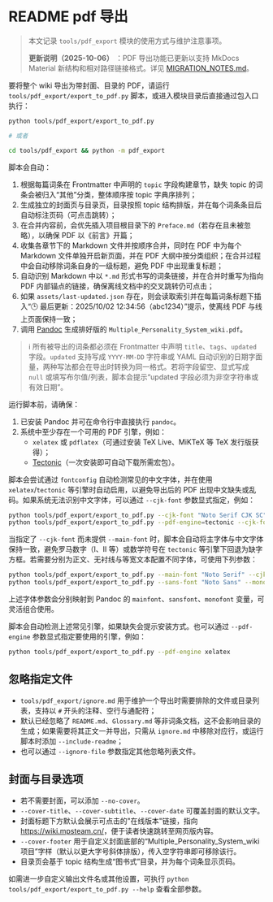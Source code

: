 # README pdf 导出

> 本文记录 `tools/pdf_export` 模块的使用方式与维护注意事项。
>
> **更新说明（2025-10-06）** ：PDF 导出功能已更新以支持 MkDocs Material 新结构和相对路径链接格式。详见 [MIGRATION_NOTES.md](MIGRATION_NOTES.md)。

要将整个 wiki 导出为带封面、目录的 PDF，请运行 `tools/pdf_export/export_to_pdf.py` 脚本，或进入模块目录后直接通过包入口执行：

```bash
python tools/pdf_export/export_to_pdf.py

# 或者

cd tools/pdf_export && python -m pdf_export
```

脚本会自动：

1. 根据每篇词条在 Frontmatter 中声明的 `topic` 字段构建章节，缺失 topic 的词条会被归入“其他”分类，整体顺序按 topic 字典序排列；
2. 生成独立的封面页与目录页，目录按照 topic 结构排版，并在每个词条条目后自动标注页码（可点击跳转）；
3. 在合并内容前，会优先插入项目根目录下的 `Preface.md`（若存在且未被忽略），以确保 PDF 以《前言》开篇；
4. 收集各章节下的 Markdown 文件并按顺序合并，同时在 PDF 中为每个 Markdown 文件单独开启新页面，并在 PDF 大纲中按分类组织；在合并过程中会自动移除词条自身的一级标题，避免 PDF 中出现重复标题；
5. 自动识别 Markdown 中以 `*.md` 形式书写的词条链接，并在合并时重写为指向 PDF 内部锚点的链接，确保离线文档中的交叉跳转仍可点击；
6. 如果 `assets/last-updated.json` 存在，则会读取索引并在每篇词条标题下插入“🕒 最后更新：2025/10/02 12:34:56（abc1234）”提示，使离线 PDF 与线上页面保持一致；
7. 调用 [Pandoc](https://pandoc.org/) 生成排好版的 `Multiple_Personality_System_wiki.pdf`。

> ℹ️ 所有被导出的词条都必须在 Frontmatter 中声明 `title`、`tags`、`updated` 字段。`updated` 支持写成 `YYYY-MM-DD` 字符串或 YAML 自动识别的日期字面量，两种写法都会在导出时转换为同一格式。若将字段留空、显式写成 `null` 或填写布尔值/列表，脚本会提示“updated 字段必须为非空字符串或有效日期”。

运行脚本前，请确保：

1. 已安装 Pandoc 并可在命令行中直接执行 `pandoc`。
2. 系统中至少存在一个可用的 PDF 引擎，例如：
    - `xelatex` 或 `pdflatex`（可通过安装 TeX Live、MiKTeX 等 TeX 发行版获得）；
    - [Tectonic](https://tectonic-typesetting.github.io/)（一次安装即可自动下载所需宏包）。

脚本会尝试通过 `fontconfig` 自动检测常见的中文字体，并在使用 `xelatex`/`tectonic` 等引擎时自动启用，以避免导出后的 PDF 出现中文缺失或乱码。如果系统无法识别中文字体，可以通过 `--cjk-font` 参数显式指定，例如：

```bash
python tools/pdf_export/export_to_pdf.py --cjk-font "Noto Serif CJK SC"
python tools/pdf_export/export_to_pdf.py --pdf-engine=tectonic --cjk-font="Microsoft YaHei" # Windows
```

当指定了 `--cjk-font` 而未提供 `--main-font` 时，脚本会自动将主字体与中文字体保持一致，避免罗马数字（Ⅰ、Ⅱ 等）或数学符号在 `tectonic` 等引擎下回退为缺字方框。若需要分别为正文、无衬线与等宽文本配置不同字体，可使用下列参数：

```bash
python tools/pdf_export/export_to_pdf.py --main-font "Noto Serif" --cjk-font "Noto Serif CJK SC"
python tools/pdf_export/export_to_pdf.py --sans-font "Noto Sans" --mono-font "JetBrains Mono"
```

上述字体参数会分别映射到 Pandoc 的 `mainfont`、`sansfont`、`monofont` 变量，可灵活组合使用。

脚本会自动检测上述常见引擎，如果缺失会提示安装方式。也可以通过 `--pdf-engine` 参数显式指定要使用的引擎，例如：

```bash
python tools/pdf_export/export_to_pdf.py --pdf-engine xelatex
```

## 忽略指定文件

- `tools/pdf_export/ignore.md` 用于维护一个导出时需要排除的文件或目录列表，支持以 `#` 开头的注释、空行与通配符；
- 默认已经忽略了 `README.md`、`Glossary.md` 等非词条文档，这不会影响目录的生成；如果需要将其正文一并导出，只需从 `ignore.md` 中移除对应行，或运行脚本时添加 `--include-readme`；
- 也可以通过 `--ignore-file` 参数指定其他忽略列表文件。

## 封面与目录选项

- 若不需要封面，可以添加 `--no-cover`。
- `--cover-title`、`--cover-subtitle`、`--cover-date` 可覆盖封面的默认文字。
- 封面标题下方默认会展示可点击的"在线版本"链接，指向 <https://wiki.mpsteam.cn/>，便于读者快速跳转至网页版内容。
- `--cover-footer` 用于自定义封面底部的“Multiple_Personality_System_wiki 项目”字样（默认以更大字号斜体排版），传入空字符串即可移除该行。
- 目录页会基于 topic 结构生成“图书式”目录，并为每个词条显示页码。

如需进一步自定义输出文件名或其他设置，可执行 `python tools/pdf_export/export_to_pdf.py --help` 查看全部参数。
